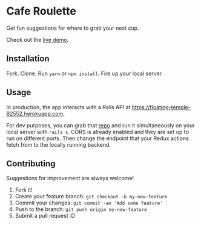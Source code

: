 # Cafe Roulette

Get fun suggestions for where to grab your next cup. 

Check out the [live demo](https://caferoulette.herokuapp.com).

## Installation

Fork. Clone. Run `yarn` or `npm install`. Fire up your local server.

## Usage

In production, the app interacts with a Rails API at https://floating-temple-82552.herokuapp.com. 

For dev purposes, you can grab that [repo](https://github.com/adamfriedl/cafe-roulette-api) and run it simultaneously on your local server with `rails s`. CORS is already enabled and they are set up to run on different ports. Then change the endpoint that your Redux actions fetch from to the locally running backend.

## Contributing

Suggestions for improvement are always welcome!

1. Fork it!
2. Create your feature branch: `git checkout -b my-new-feature`
3. Commit your changes: `git commit -am 'Add some feature'`
4. Push to the branch: `git push origin my-new-feature`
5. Submit a pull request :D